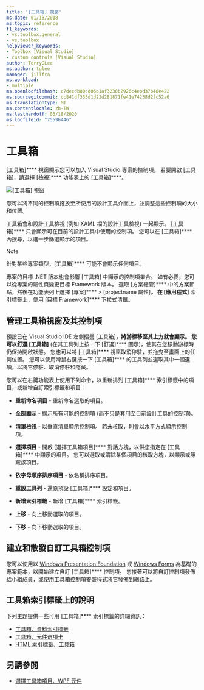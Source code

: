 ```yaml
---
title: '[工具箱] 視窗'
ms.date: 01/18/2018
ms.topic: reference
f1_keywords:
- vs.toolbox.general
- vs.toolbox
helpviewer_keywords:
- Toolbox [Visual Studio]
- custom controls [Visual Studio]
author: TerryGLee
ms.author: tglee
manager: jillfra
ms.workload:
- multiple
ms.openlocfilehash: c7decdb80cd06b1af3230b2926c4ebd37b48e422
ms.sourcegitcommit: cc841df335d1d22d281871fe41e74238d2fc52a6
ms.translationtype: MT
ms.contentlocale: zh-TW
ms.lasthandoff: 03/18/2020
ms.locfileid: "75596446"
---
```

# <a name="toolbox"></a>工具箱

[工具箱]**** 視窗顯示您可以加入 Visual Studio 專案的控制項。 若要開啟 [工具箱]，請選擇 [檢視]**** 功能表上的 [工具箱]****。

![[工具箱] 視窗](media/toolbox.png)

您可以將不同的控制項拖放至所使用的設計工具介面上，並調整這些控制項的大小和位置。

工具箱會和設計工具檢視 (例如 XAML 檔的設計工具檢視) 一起顯示。 [工具箱]**** 只會顯示可在目前的設計工具中使用的控制項。 您可以在 [工具箱]**** 內搜尋，以進一步篩選顯示的項目。

> [!NOTE]
> 針對某些專案類型，[工具箱]**** 可能不會顯示任何項目。

專案的目標 .NET 版本也會影響 [工具箱] 中顯示的控制項集合。 如有必要，您可以從專案的屬性頁變更目標 Framework 版本。 選取 [方案總管]**** 中的方案節點，然後在功能表列上選擇 [專案]**** > [projectname 屬性]****。 在 [應用程式]**** 索引標籤上，使用 [目標 Framework]**** 下拉式清單。

## <a name="manage-the-toolbox-window-and-its-controls"></a>管理工具箱視窗及其控制項

預設已在 Visual Studio IDE 左側摺疊 [工具箱]****，將游標移至其上方就會顯示。 您可以釘選 [工具箱]**** (在其工具列上按一下 [釘選]**** 圖示)，使其在您移動游標時仍保持開啟狀態。 您也可以將 [工具箱]**** 視窗取消停駐，並拖曳至畫面上的任何位置。 您可以使用滑鼠右鍵按一下 [工具箱]**** 的工具列並選取其中一個選項，以將它停駐、取消停駐和隱藏。

您可以在右鍵功能表上使用下列命令，以重新排列 [工具箱]**** 索引標籤中的項目，或新增自訂索引標籤和項目：

- **重新命名項目** - 重新命名選取的項目。

- **全部顯示** - 顯示所有可能的控制項 (而不只是套用至目前設計工具的控制項)。

- **清單檢視** - 以垂直清單顯示控制項。 若未核取，則會以水平方式顯示控制項。

- **選擇項目** - 開啟 [選擇工具箱項目]**** 對話方塊，以供您指定在 [工具箱]**** 中顯示的項目。 您可以選取或清除某個項目的核取方塊，以顯示或隱藏該項目。

- **依字母順序排序項目** - 依名稱排序項目。

- **重設工具列** - 還原預設 [工具箱]**** 設定和項目。

- **新增索引標籤** - 新增 [工具箱]**** 索引標籤。

- **上移** - 向上移動選取的項目。

- **下移** - 向下移動選取的項目。

## <a name="create-and-distribute-custom-toolbox-controls"></a>建立和散發自訂工具箱控制項

您可以使用以 [Windows Presentation Foundation](../../extensibility/creating-a-wpf-toolbox-control.md) 或 [Windows Forms](../../extensibility/creating-a-windows-forms-toolbox-control.md) 為基礎的專案範本，以開始建立自訂 [工具箱]**** 控制項。 您接著可以將自訂控制項發佈給小組成員，或使用[工具箱控制項安裝程式](https://download.microsoft.com/download/8/3/6/836657BD-9CCB-4ED4-B9D2-FB769473B284/TCI_whitepaper.docx)將它發佈到網路上。

## <a name="help-on-toolbox-tabs"></a>工具箱索引標籤上的說明

下列主題提供一些可用 [工具箱]**** 索引標籤的詳細資訊：

- [工具箱、資料索引標籤](../../ide/reference/toolbox-data-tab.md)
- [工具箱，元件選項卡](../../ide/reference/toolbox-components-tab.md)
- [HTML 索引標籤、工具箱](../../ide/reference/toolbox-html-tab.md)

## <a name="see-also"></a>另請參閱

- [選擇工具箱項目、WPF 元件](choose-toolbox-items-wpf-components.md)
